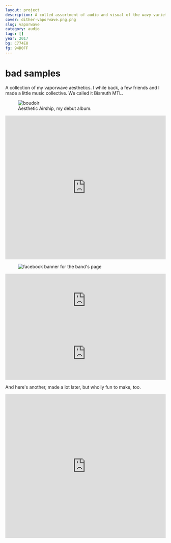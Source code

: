 ```yaml
---
layout: project
description: A colled assortment of audio and visual of the wavy variety
cover: dither-vaporwave.png.png
slug: vaporwave
category: audio
tags: []
year: 2017
bg: C774E8
fg: 94D0FF
---
```

# bad samples

<p>A collection of my vaporwave aesthetics. I while back, a few friends and I made a little music collective. We called it Bismuth MTL.</p>

<figure>
	<img src="/assets/img/work/vaporwave/AA.jpg" alt="boudoir">
	<figcaption>Aesthetic Airship, my debut album.</figcaption>
</figure>

<iframe width="100%" height="450" scrolling="no" frameborder="no" src="https://w.soundcloud.com/player/?url=https%3A//api.soundcloud.com/tracks/308230452&amp;auto_play=false&amp;hide_related=false&amp;show_comments=true&amp;show_user=true&amp;show_reposts=false&amp;visual=true"></iframe>

<figure>
	<img src="/assets/img/work/vaporwave/banner.png" alt="facebook banner for the band's page">
</figure>

<iframe width="100%" height="166" scrolling="no" frameborder="no" src="https://w.soundcloud.com/player/?url=https%3A//api.soundcloud.com/tracks/311276054&amp;color=ff5500&amp;auto_play=false&amp;hide_related=false&amp;show_comments=true&amp;show_user=true&amp;show_reposts=false"></iframe>

<iframe width="100%" height="166" scrolling="no" frameborder="no" src="https://w.soundcloud.com/player/?url=https%3A//api.soundcloud.com/tracks/311276259&amp;color=ff5500&amp;auto_play=false&amp;hide_related=false&amp;show_comments=true&amp;show_user=true&amp;show_reposts=false"></iframe>

<p>And here's another, made a lot later, but wholly fun to make, too.</p>

<iframe width="100%" height="450" scrolling="no" frameborder="no" src="https://w.soundcloud.com/player/?url=https%3A//api.soundcloud.com/tracks/313320463&amp;auto_play=false&amp;hide_related=false&amp;show_comments=true&amp;show_user=true&amp;show_reposts=false&amp;visual=true"></iframe>
